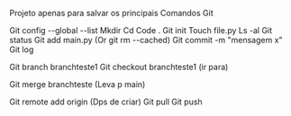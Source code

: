 Projeto apenas para salvar os principais Comandos Git

Git config --global --list
Mkdir
Cd
Code .
Git init
Touch file.py
Ls -al
Git status
Git add main.py (Or git rm --cached)
Git commit -m "mensagem x"
Git log

Git branch branchteste1
Git checkout branchteste1 (ir para)

Git merge branchteste (Leva p main)

Git remote add origin (Dps de criar)
Git pull
Git push
